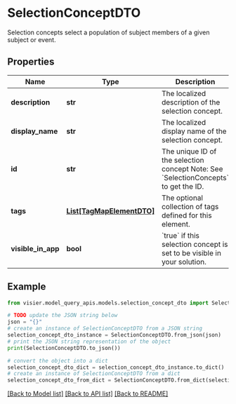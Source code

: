 # SelectionConceptDTO

Selection concepts select a population of subject members of a given subject or event.

## Properties

Name | Type | Description | Notes
------------ | ------------- | ------------- | -------------
**description** | **str** | The localized description of the selection concept. | [optional] 
**display_name** | **str** | The localized display name of the selection concept. | [optional] 
**id** | **str** | The unique ID of the selection concept  Note: See &#x60;SelectionConcepts&#x60; to get the ID. | [optional] 
**tags** | [**List[TagMapElementDTO]**](TagMapElementDTO.md) | The optional collection of tags defined for this element. | [optional] 
**visible_in_app** | **bool** | &#x60;true&#x60; if this selection concept is set to be visible in your solution. | [optional] 

## Example

```python
from visier.model_query_apis.models.selection_concept_dto import SelectionConceptDTO

# TODO update the JSON string below
json = "{}"
# create an instance of SelectionConceptDTO from a JSON string
selection_concept_dto_instance = SelectionConceptDTO.from_json(json)
# print the JSON string representation of the object
print(SelectionConceptDTO.to_json())

# convert the object into a dict
selection_concept_dto_dict = selection_concept_dto_instance.to_dict()
# create an instance of SelectionConceptDTO from a dict
selection_concept_dto_from_dict = SelectionConceptDTO.from_dict(selection_concept_dto_dict)
```
[[Back to Model list]](../README.md#documentation-for-models) [[Back to API list]](../README.md#documentation-for-api-endpoints) [[Back to README]](../README.md)


